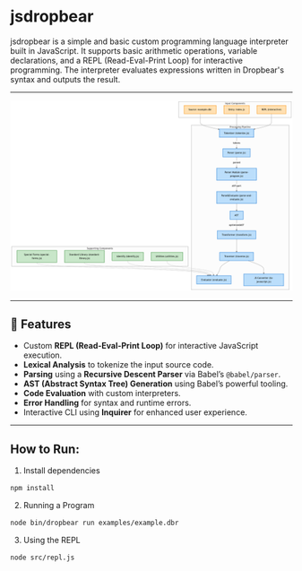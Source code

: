 # jsdropbear
jsdropbear is a simple and basic custom programming language interpreter built in JavaScript. It supports basic arithmetic operations, variable declarations, and a REPL (Read-Eval-Print Loop) for interactive programming. The interpreter evaluates expressions written in Dropbear's syntax and outputs the result.

---

![Image](./resources/diagram.png "jsdropbear interpreter workflow")

---

## 🚀 Features
- Custom **REPL (Read-Eval-Print Loop)** for interactive JavaScript execution.
- **Lexical Analysis** to tokenize the input source code.
- **Parsing** using a **Recursive Descent Parser** via Babel’s `@babel/parser`.
- **AST (Abstract Syntax Tree) Generation** using Babel’s powerful tooling.
- **Code Evaluation** with custom interpreters.
- **Error Handling** for syntax and runtime errors.
- Interactive CLI using **Inquirer** for enhanced user experience.

---

## How to Run:

1. Install dependencies

```bash
npm install
```

2. Running a Program

```bash
node bin/dropbear run examples/example.dbr
```

3. Using the REPL
```bash
node src/repl.js
```

